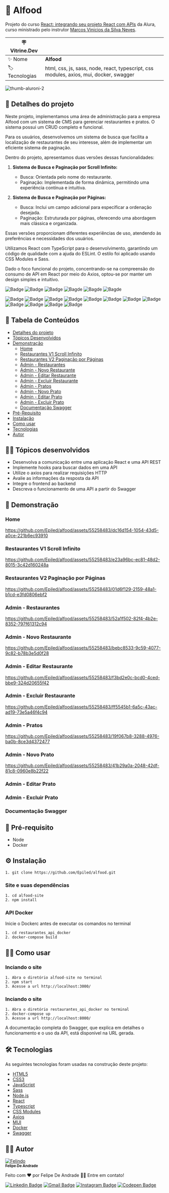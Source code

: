 # 🍲 Alfood
Projeto do curso <a href="https://cursos.alura.com.br/course/react-integrando-projeto-react-apis">React: integrando seu projeto React com APIs</a> da Alura, curso ministrado pelo instrutor <a href="https://www.linkedin.com/in/vinny-neves/">Marcos Vinicios da Silva Neves</a>.

| :placard: Vitrine.Dev |     |
| -------------  | --- |
| :sparkles: Nome        | **Alfood**
| :label: Tecnologias | html, css, js, sass, node, react, typescript, css modules, axios, mui, docker, swagger

<!-- Inserir imagem com a #vitrinedev ao final do link -->
![thumb-aluroni-2](https://github.com/Epiled/aluroni-2-router/assets/55258483/4be912b8-cf45-4a92-9431-1e4e8474ac89#vitrinedev)

<h2 id="detalhes-do-projeto"> 📃 Detalhes do projeto </h2>

Neste projeto, implementamos uma área de administração para a empresa Alfood com um sistema de CMS para gerenciar restaurantes e pratos. O sistema possui um CRUD completo e funcional.

Para os usuários, desenvolvemos um sistema de busca que facilita a localização de restaurantes de seu interesse, além de implementar um eficiente sistema de paginação.

Dentro do projeto, apresentamos duas versões dessas funcionalidades:

1. **Sistema de Busca e Paginação por Scroll Infinito:**
   - Busca: Orientada pelo nome do restaurante.
   - Paginação: Implementada de forma dinâmica, permitindo uma experiência contínua e intuitiva.

2. **Sistema de Busca e Paginação por Páginas:**
   - Busca: Inclui um campo adicional para especificar a ordenação desejada.
   - Paginação: Estruturada por páginas, oferecendo uma abordagem mais clássica e organizada.

Essas versões proporcionam diferentes experiências de uso, atendendo às preferências e necessidades dos usuários.

Utilizamos React com TypeScript para o desenvolvimento, garantindo um código de qualidade com a ajuda do ESLint. O estilo foi aplicado usando CSS Modules e Sass.

Dado o foco funcional do projeto, concentrando-se na compreensão do consumo de API em React por meio do Axios, optou-se por manter um design simples e intuitivo.

![Badge](https://img.shields.io/github/last-commit/Epiled/alfood?style=for-the-badge)
![Badge](https://img.shields.io/github/languages/code-size/Epiled/alfood?style=for-the-badge)
![Badge](https://img.shields.io/github/languages/count/Epiled/alfood?style=for-the-badge)
![Bagde](https://img.shields.io/badge/repo%20status-Beta-cyan?style=for-the-badge)
![Bagde](https://img.shields.io/github/v/release/Epiled/alfood?style=for-the-badge)
![Bagde](https://img.shields.io/github/license/Epiled/alfood?style=for-the-badge)

![Badge](https://img.shields.io/badge/-HTML5-E34F26?style=for-the-badge&logo=html5&logoColor=white)
![Badge](https://img.shields.io/badge/-CSS3-1572B6?style=for-the-badge&logo=css3&logoColor=white)
![Badge](https://img.shields.io/badge/-JS-F7DF1E?style=for-the-badge&logo=javascript&logoColor=black)
![Badge](https://img.shields.io/badge/-Sass-CC6699?style=for-the-badge&logo=sass&logoColor=white)
![Badge](https://img.shields.io/badge/-Node.js-339933?style=for-the-badge&logo=node.js&logoColor=white)
![Badge](https://img.shields.io/badge/-React-61DAFB?style=for-the-badge&logo=react&logoColor=black)
![Badge](https://img.shields.io/badge/-Typescript-3178C6?style=for-the-badge&logo=typescript&logoColor=white)
![Badge](https://img.shields.io/badge/-CSS%20Modules-000000?style=for-the-badge&logo=cssmodules&logoColor=white)
![Badge](https://img.shields.io/badge/-Axios-5A29E4?style=for-the-badge&logo=axios&logoColor=white)
![Badge](https://img.shields.io/badge/-MUI-007FFF?style=for-the-badge&logo=mui&logoColor=white)
![Badge](https://img.shields.io/badge/-Docker-2496ED?style=for-the-badge&logo=docker&logoColor=white)
![Badge](https://img.shields.io/badge/-Swagger-85EA2D?style=for-the-badge&logo=swagger&logoColor=black)

<h2> 📑 Tabela de Conteúdos </h2>

<!--ts-->
   * [Detalhes do projeto](#detalhes-do-projeto)
   * [Tópicos Desenvolvidos](#topicos-curso)
   * [Demonstração](#demonstracao)
     - [Home](#home)
     - [Restaurantes V1 Scroll Infinito](#restaurantes-v1)
     - [Restaurantes V2 Paginação por Páginas](#restaurantes-v2)
     - [Admin - Restaurantes](#admin-restaurantes)
     - [Admin - Novo Restaurante](#admin-novo-restaurante)
     - [Admin - Editar Restaurante](#admin-editar-restaurante)
     - [Admin - Excluir Restaurante](#admin-excluir-restaurante)
     - [Admin - Pratos](#admin-pratos)
     - [Admin - Novo Prato](#admin-novo-prato)
     - [Admin - Editar Prato](#admin-editar-prato)
     - [Admin - Excluir Prato](#admin-excluir-prato)
     - [Documentação Swagger](#documentacao-swagger)
   * [Pré-Requisito](#pre-requisito)
   * [Instalação](#instalacao)
   * [Como usar](#como-usar)
   * [Tecnologias](#tecnologias)
   * [Autor](#autor)
<!--te-->

<h2 id="topicos-curso"> 👩‍🏫 Tópicos desenvolvidos</h2>

<!--ts-->
* Desenvolva a comunicação entre uma aplicação React e uma API REST
* Implemente hooks para buscar dados em uma API
* Utilize o axios para realizar requisições HTTP
* Avalie as informações da resposta da API
* Integre o frontend ao backend
* Descreva o funcionamento de uma API a partir do Swagger
<!--te-->

<h2 id="demonstracao"> 👀 Demonstração </h2>

<h3 id="home"> Home </h3>

https://github.com/Epiled/alfood/assets/55258483/dc16d154-1054-43d5-a0ce-221b6ec93910

<h3 id="restaurantes-v1"> Restaurantes V1 Scroll Infinito </h3>

https://github.com/Epiled/alfood/assets/55258483/e23a96bc-ec81-48d2-8015-3c42d160248a

<h3 id="restaurantes-v2"> Restaurantes V2 Paginação por Páginas </h3>

https://github.com/Epiled/alfood/assets/55258483/01d6f129-2159-48a1-b1cd-e3fd0806ebf2

<h3 id="admin-restaurantes"> Admin - Restaurantes </h3>

https://github.com/Epiled/alfood/assets/55258483/52a1f502-82f4-4b2e-8352-797f61312c94

<h3 id="admin-novo-restaurante"> Admin - Novo Restaurante </h3>

https://github.com/Epiled/alfood/assets/55258483/bebc8533-9c59-4077-9c82-b78b3e5d0f28

<h3 id="admin-editar-restaurante"> Admin - Editar Restaurante </h3>

https://github.com/Epiled/alfood/assets/55258483/f3bd2e0c-bcd0-4ced-bbe9-324d20655f42

<h3 id="admin-excluir-restaurante"> Admin - Excluir Restaurante </h3>

https://github.com/Epiled/alfood/assets/55258483/ff5545b1-6a5c-43ac-ad19-73e5a46f4c94

<h3 id="admin-pratos"> Admin - Pratos </h3>

https://github.com/Epiled/alfood/assets/55258483/19f067b8-3288-4976-ba0b-8ce3d4372477

<h3 id="admin-novo-prato"> Admin - Novo Prato </h3>

https://github.com/Epiled/alfood/assets/55258483/41b29a0a-2048-42df-81c8-0960e8b22f22

<h3 id="admin-editar-prato"> Admin - Editar Prato </h3>


<h3 id="admin-excluir-prato"> Admin - Excluir Prato </h3>



<h3 id="documentacao-swagger"> Documentação Swagger </h3>



<h2 id="pre-requisito"> 🚨 Pré-requisito </h2>
<ul>
  <li>Node</li>
  <li>Docker</li>
</ul>

<h2 id="instalacao"> ⚙ Instalação </h2>

```
1. git clone https://github.com/Epiled/alfood.git
```

<h3 id="site-dependencias">Site e suas dependências</h3>

```
1. cd alfood-site
2. npm install
```

<h3 id="site-dependencias">API Docker</h3>

Inicie o Dockerc antes de executar os comandos no terminal

```
1. cd restaurantes_api_docker
2. docker-compose build
```

<h2 id="como-usar"> 👩‍🏫 Como usar </h2>

<h3>Inciando o site</h3>

```
1. Abra o diretório alfood-site no terminal
2. npm start
3. Acesse a url http://localhost:3000/
```

<h3>Inciando o site</h3>

```
1. Abra o diretório restaurantes_api_docker no terminal
2. docker-compose up
3. Acesse a url http://localhost:8000/
```

A documentação completa do Swagger, que explica em detalhes o funcionamento e o uso da API, está disponível na URL gerada.

<h2 id="tecnologias"> 🛠 Tecnologias </h2>

As seguintes tecnologias foram usadas na construção deste projeto:

<ul>
  <li><a href="https://www.w3schools.com/html/default.asp" target="_blank">HTML5</a></li>
  <li><a href="https://www.w3schools.com/css/default.asp" target="_blank">CSS3</a></li>
  <li><a href="https://www.w3schools.com/js/default.asp" target="_blank">JavaScript</a></li>
  <li><a href="https://sass-lang.com/" target="_blank">Sass</a></li>
  <li><a href="https://nodejs.org/en" target="_blank">Node.js</a></li>
  <li><a href="https://react.dev/" target="_blank">React</a></li>
  <li><a href="https://www.typescriptlang.org/" target="_blank">Typescript</a></li>
  <li><a href="https://www.npmjs.com/package/typescript-plugin-css-modules" target="_blank">CSS Modules</a></li>
  <li><a href="https://axios-http.com/ptbr/docs/intro" target="_blank">Axios</a></li>
  <li><a href="https://mui.com/" target="_blank">MUI</a></li>
  <li><a href="https://www.docker.com/" target="_blank">Docker</a></li>
  <li><a href="https://swagger.io/" target="_blank">Swagger</a></li>
</ul>

<h2 id="autor"> 👨‍💻 Autor </h2>

<a href="https://github.com/Epiled">

![Felindo](https://user-images.githubusercontent.com/55258483/178338085-2cea8bf2-6d0c-409a-9d0e-23359b7d303e.png)
 <br />
 <sub><b>Felipe De Andrade</b></sub></a>

Feito com ❤️ por Felipe De Andrade 👋🏽 Entre em contato!

[![Linkedin Badge](https://img.shields.io/badge/-Felipe-blue?style=flat-square&logo=Linkedin&logoColor=white&link=https://www.linkedin.com/in/fademendonca/)](https://www.linkedin.com/in/fademendonca/)
[![Gmail Badge](https://img.shields.io/badge/-felipe.deam98@gmail.com-c14438?style=flat-square&logo=Gmail&logoColor=white&link=mailto:felipe.deam98@gmail.com)](mailto:felipe.deam98@gmail.com)
[![Instagram Badge](https://img.shields.io/badge/-Instagram-e4405f?style=flat-square&logo=Instagram&logoColor=white&link=https://www.instagram.com/felipe.deam/)](https://www.instagram.com/felipe.deam/)
[![Codepen Badge](https://img.shields.io/badge/-Codepen-000000?style=flat-square&logo=Codepen&logoColor=white&link=https://codepen.io/epiled)](https://codepen.io/epiled)
